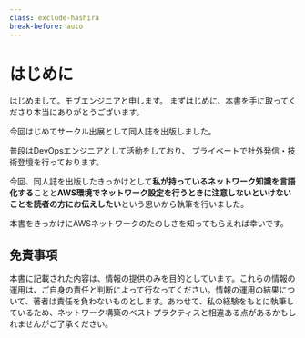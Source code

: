 ```yaml
---
class: exclude-hashira
break-before: auto
---
```


# はじめに

はじめまして。モブエンジニアと申します。
まずはじめに、本書を手に取ってくださり本当にありがとうございます。

今回はじめてサークル出展として同人誌を出版しました。

普段はDevOpsエンジニアとして活動をしており、
プライベートで社外発信・技術登壇を行っております。

今回、同人誌を出版したきっかけとして**私が持っているネットワーク知識を言語化する**ことと**AWS環境でネットワーク設定を行うときに注意しないといけないことを読者の方にお伝えしたい**という思いから執筆を行いました。

本書をきっかけにAWSネットワークのたのしさを知ってもらえれば幸いです。

## 免責事項

本書に記載された内容は、情報の提供のみを目的としています。これらの情報の運用は、ご自身の責任と判断によって行なってください。情報の運用の結果について、著者は責任を負わないものとします。あわせて、私の経験をもとに執筆しているため、ネットワーク構築のベストプラクティスと相違ある点があるかもしれませんがご了承ください。
